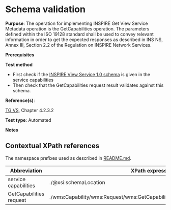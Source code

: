 # Schema validation

**Purpose**: The operation for implementing INSPIRE Get View Service Metadata operation is the GetCapabilities operation. The parameters defined within the ISO 19128 standard shall be used to convey relevant information in order to get the expected responses as described in INS NS, Annex III, Section 2.2 of the Regulation on INSPIRE Network Services.

**Prerequisites**

**Test method**

* First check if the [INSPIRE View Service 1.0 schema](http://inspire.ec.europa.eu/schemas/inspire_vs/1.0/inspire_vs.xsd) is given in the service capabilities
* Then check that the GetCapabilities request result validates against this schema.

**Reference(s)**: 

[TG VS](./README#ref_TG_VS), Chapter 4.2.3.2

**Test type**: Automated

**Notes**

## Contextual XPath references

The namespace prefixes used as described in [README.md](./README#namespaces).

Abbreviation                                               |  XPath expression (relative to wms:WMS_Capabilities)
---------------------------------------------------------- | -------------------------------------------------------------------------
service capabilities <a name="service Capabilities"></a>   | ./@xsi:schemaLocation
GetCapabilities request <a name="GetCapabilities request"></a>   | ./wms:Capability/wms:Request/wms:GetCapabilities/wms:DCPType/wms:HTTP/wms:Get/wms:OnlineResource[@xlink:href]
